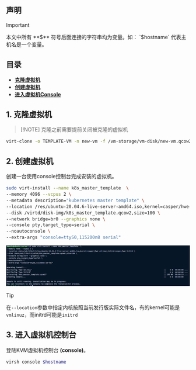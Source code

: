 ## 声明

> [!IMPORTANT]
> 本文中所有 **$** 符号后面连接的字符串均为变量。如：
> `$hostname` 代表主机名是一个变量。
>
## 目录

- **[克隆虚拟机](#1-克隆虚拟机)**
- **[创建虚拟机](#2-创建虚拟机)**
- **[进入虚拟机Console](#3-进入虚拟机控制台)**

## 1. 克隆虚拟机
>
> [!NOTE]
> 克隆之前需要提前关闭被克隆的虚拟机

```bash
virt-clone -o TEMPLATE-VM -n new-vm -f /vm-storage/vm-disk/new-vm.qcow2
```

## 2. 创建虚拟机

创建一台使用console控制台完成安装的虚拟机。

```bash
sudo virt-install --name k8s_master_template  \
--memory 4096 --vcpus 2 \
--metadata description="kubernetes master template" \
--location /res/ubuntu-20.04.6-live-server-amd64.iso,kernel=casper/hwe-vmlinuz,initrd=casper/hwe-initrd \
--disk /virtd/disk-img/k8s_master_template.qcow2,size=100 \
--network bridge=br0 --graphics none \
--console pty,target_type=serial \
--noautoconsole \
--extra-args "console=ttyS0,115200n8 serial"
```

![install](/KVM/img/1.png)
> [!TIP]
> 在`--location`参数中指定内核按照当前发行版实际文件名，有的kernel可能是`vmlinuz`，而initrd可能是`initrd`

## 3. 进入虚拟机控制台

登陆KVM虚拟机控制台 **(console)**。

```bash
virsh console $hostname
```
